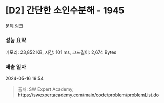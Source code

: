 # [D2] 간단한 소인수분해 - 1945 

[문제 링크](https://swexpertacademy.com/main/code/problem/problemDetail.do?contestProbId=AV5Pl0Q6ANQDFAUq) 

### 성능 요약

메모리: 23,852 KB, 시간: 101 ms, 코드길이: 2,674 Bytes

### 제출 일자

2024-05-16 19:54



> 출처: SW Expert Academy, https://swexpertacademy.com/main/code/problem/problemList.do